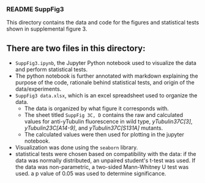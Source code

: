 ### README SuppFig3
This directory contains the data and code for the figures and statistical tests shown in supplemental figure 3.

## There are two files in this directory:
- `SuppFig3.ipynb`, the Jupyter Python notebook used to visualize the data and perform statistical tests.
- The python notebook is further annotated with markdown explaining the purpose of the code, rationale behind statistical tests, and origin of the data/experiments.
- `SuppFig3 data.xlsx`, which is an excel spreadsheet used to organize the data. 
	- The data is organized by what figure it corresponds with.
	- The sheet titled `SuppFig 3C, D` contains the raw and calculated values for anti-yTubulin fluorescence in wild type, _yTubulin37C[3]_, _yTubulin23C[A14-9]_, and _yTubulin37C[S131A]_ mutants. 
	- The calculated values were then used for plotting in the jupyter notebook.  
- Visualization was done using the `seaborn` library. 
- statistical tests were chosen based on compatibility with the data: if the data was normally distributed, an unpaired student's t-test was used. If the data was non-parametric, a two-sided Mann-Whitney U test was used. a p value of 0.05 was used to determine significance.

 


